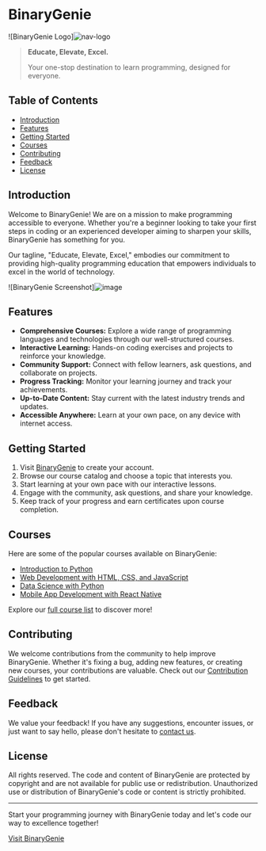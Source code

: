 # BinaryGenie

![BinaryGenie Logo]![nav-logo](https://github.com/ganeshbistakaji/BinaryGenie/assets/117885646/f908b0d0-9bf3-41c2-a14b-e1fa4bc5c7ee) <!-- Replace with your logo image link -->

> **Educate, Elevate, Excel.**
>
> Your one-stop destination to learn programming, designed for everyone.

## Table of Contents

- [Introduction](#introduction)
- [Features](#features)
- [Getting Started](#getting-started)
- [Courses](#courses)
- [Contributing](#contributing)
- [Feedback](#feedback)
- [License](#license)

## Introduction

Welcome to BinaryGenie! We are on a mission to make programming accessible to everyone. Whether you're a beginner looking to take your first steps in coding or an experienced developer aiming to sharpen your skills, BinaryGenie has something for you.

Our tagline, "Educate, Elevate, Excel," embodies our commitment to providing high-quality programming education that empowers individuals to excel in the world of technology.

![BinaryGenie Screenshot]![image](https://github.com/ganeshbistakaji/BinaryGenie/assets/117885646/b4364067-5d46-428b-85a6-9dcb19df6414) <!-- Replace with a screenshot of your website -->

## Features

- **Comprehensive Courses:** Explore a wide range of programming languages and technologies through our well-structured courses.
- **Interactive Learning:** Hands-on coding exercises and projects to reinforce your knowledge.
- **Community Support:** Connect with fellow learners, ask questions, and collaborate on projects.
- **Progress Tracking:** Monitor your learning journey and track your achievements.
- **Up-to-Date Content:** Stay current with the latest industry trends and updates.
- **Accessible Anywhere:** Learn at your own pace, on any device with internet access.

## Getting Started

1. Visit [BinaryGenie](https://www.binarygenie.com) to create your account.
2. Browse our course catalog and choose a topic that interests you.
3. Start learning at your own pace with our interactive lessons.
4. Engage with the community, ask questions, and share your knowledge.
5. Keep track of your progress and earn certificates upon course completion.

## Courses

Here are some of the popular courses available on BinaryGenie:

- [Introduction to Python](python-course-link)
- [Web Development with HTML, CSS, and JavaScript](web-dev-course-link)
- [Data Science with Python](data-science-course-link)
- [Mobile App Development with React Native](react-native-course-link)

Explore our [full course list](courses-link) to discover more!

## Contributing

We welcome contributions from the community to help improve BinaryGenie. Whether it's fixing a bug, adding new features, or creating new courses, your contributions are valuable. Check out our [Contribution Guidelines](contributing-link) to get started.

## Feedback

We value your feedback! If you have any suggestions, encounter issues, or just want to say hello, please don't hesitate to [contact us](mailto:feedback@binarygenie.com).

## License

All rights reserved. The code and content of BinaryGenie are protected by copyright and are not available for public use or redistribution. Unauthorized use or distribution of BinaryGenie's code or content is strictly prohibited.

---

Start your programming journey with BinaryGenie today and let's code our way to excellence together!

[Visit BinaryGenie](https://www.binarygenie.com)
